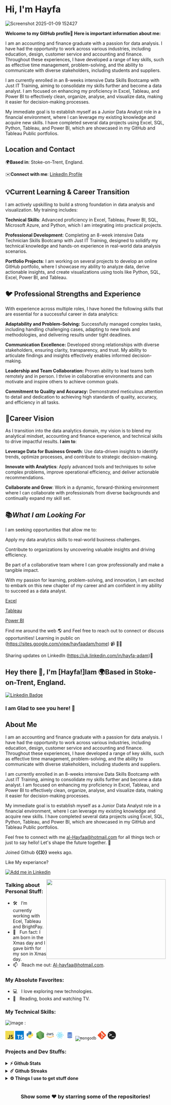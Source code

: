 # Hi, I'm Hayfa 
![Screenshot 2025-01-09 152427](https://github.com/user-attachments/assets/85bcf65b-f620-4e3e-bc69-44fe563bead1)


**Welcome to my GitHub profile👋 Here is important information about me:**

I am an accounting and finance graduate with a passion for data analysis. I have had the opportunity to work across various industries, including education, design, customer service and accounting and finance. Throughout these experiences, I have developed a range of key skills, such as effective time management, problem-solving, and the ability to communicate with diverse stakeholders, including students and suppliers.  


I am currently enrolled in an 8-weeks intensive Data Skills Bootcamp with Just IT Training, aiming to consolidate my skills further and become a data analyst. I am focused on enhancing my proficiency in Excel, Tableau, and Power BI to effectively clean, organize, analyse, and visualize data, making it easier for decision-making processes.


My immediate goal is to establish myself as a Junior Data Analyst role in a financial environment, where I can leverage my existing knowledge and acquire new skills. I have completed several data projects using Excel, SQL, Python, Tableau, and Power BI, which are showcased in my GitHub and Tableau Public portfolios.



## **Location and Contact**

  🌍**Based in**: Stoke-on-Trent, England. 
  
  ✉️**Connect with me**: [LinkedIn Profile ](https://uk.linkedin.com/in/hayfa-adam)
 


## 💡**Current Learning & Career Transition**

I am actively upskilling to build a strong foundation in data analysis and visualization. My training includes:

**Technical Skills**: Advanced proficiency in Excel, Tableau, Power BI, SQL, Microsoft Azure, and Python, which I am integrating into practical projects.

**Professional Development**: Completing an 8-week intensive Data Technician Skills Bootcamp with Just IT Training, designed to solidify my technical knowledge and hands-on experience in real-world data analysis scenarios.

**Portfolio Projects**: I am working on several projects to develop an online GitHub portfolio, where I showcase my ability to analyze data, derive actionable insights, and create visualizations using tools like Python, SQL, Excel, Power BI, and Tableau.



## 🐦 **Professional Strengths and Experience**
With experience across multiple roles, I have honed the following skills that are essential for a successful career in data analytics:

**Adaptability and Problem-Solving:** Successfully managed complex tasks, including handling challenging cases, adapting to new tools and methodologies, and delivering results under tight deadlines.

**Communication Excellence:** Developed strong relationships with diverse stakeholders, ensuring clarity, transparency, and trust. My ability to articulate findings and insights effectively enables informed decision-making.

**Leadership and Team Collaboration:** Proven ability to lead teams both remotely and in person. I thrive in collaborative environments and can motivate and inspire others to achieve common goals.

**Commitment to Quality and Accuracy:** Demonstrated meticulous attention to detail and dedication to achieving high standards of quality, accuracy, and efficiency in all tasks.


## 💬**Career Vision**

As I transition into the data analytics domain, my vision is to blend my analytical mindset, accounting and finance experience, and technical skills to drive impactful results. **I aim to**:

**Leverage Data for Business Growth**: Use data-driven insights to identify trends, optimize processes, and contribute to strategic decision-making.

**Innovate with Analytics**: Apply advanced tools and techniques to solve complex problems, improve operational efficiency, and deliver actionable recommendations.

**Collaborate and Grow**: Work in a dynamic, forward-thinking environment where I can collaborate with professionals from diverse backgrounds and continually expand my skill set.



## 📚***What I am Looking For***
I am seeking opportunities that allow me to:

Apply my data analytics skills to real-world business challenges.

Contribute to organizations by uncovering valuable insights and driving efficiency.

Be part of a collaborative team where I can grow professionally and make a tangible impact.

With my passion for learning, problem-solving, and innovation, I am excited to embark on this new chapter of my career and am confident in my ability to succeed as a data analyst.

[Excel ](https://github.com/Hayfa-Adam/Excel)

[Tableau](https://github.com/Hayfa-Adam/Tableau)

[Power BI](https://github.com/Hayfa-Adam/Power-BI)

Find me around the web 🌎 and Feel free to reach out to connect or discuss opportunities!
Learning in public on (https://sites.google.com/view/hayfaadam/home)  📹 ✍🏾

Sharing updates on LinkedIn (https://uk.linkedin.com/in/hayfa-adam)💼

## Hey there 👋, I'm [Hayfa!]Iam 🌍Based in Stoke-on-Trent, England.

[![Linkedin Badge](https://img.shields.io/badge/-LinkedIn-0e76a8?style=flat-square&logo=Linkedin&logoColor=white)](https://uk.linkedin.com/in/hayfa-adam)

### I am Glad to see you here! 🚀

## About Me
 
I am an accounting and finance graduate with a passion for data analysis. I have had the opportunity to work across various industries, including education, design, customer service and accounting and finance. Throughout these experiences, I have developed a range of key skills, such as effective time management, problem-solving, and the ability to communicate with diverse stakeholders, including students and suppliers.  

I am currently enrolled in an 8-weeks intensive Data Skills Bootcamp with Just IT Training, aiming to consolidate my skills further and become a data analyst. I am focused on enhancing my proficiency in Excel, Tableau, and Power BI to effectively clean, organize, analyse, and visualize data, making it easier for decision-making processes.

My immediate goal is to establish myself as a Junior Data Analyst role in a financial environment, where I can leverage my existing knowledge and acquire new skills. I have completed several data projects using Excel, SQL, Python, Tableau, and Power BI, which are showcased in my GitHub and Tableau Public portfolios.

Feel free to connect with me al-Hayfaa@hotmail.com for all things tech or just to say hello! Let's shape the future together. 🌟

Joined Github **{{3}}** weeks ago.


Like My experiance?

<a href="https://www.buymeacoffee.com/iampavangandhi" target="_blank"><img src="https://cdn.buymeacoffee.com/buttons/v2/default-yellow.png" alt="Add me in Linkedin" height="60px" width="217px" ></a>

<img align="right" height="250" width="375" alt="" src="https://raw.githubusercontent.com/iampavangandhi/iampavangandhi/master/gifs/coder.gif" />

### Talking about Personal Stuff:

- 🛠 &nbsp; I’m currently working with Ecel, Tableau and BrightPay.
- 👾 &nbsp; Fun fact: I am born in the Xmas day and I gave birth for my son in Xmas day. 
- 📫 &nbsp; Reach me out: Al-hayfaa@hotmail.com.

### My Absolute Favorites:

- 💻 &nbsp; I love exploring new technologies.
- 📰 &nbsp; Reading, books and watching TV.

### My Technical Skills: 
![image](https://github.com/user-attachments/assets/05da990d-8692-41bd-97c2-6889a796e400)
 :

 

<code><img height="27" src="https://raw.githubusercontent.com/github/explore/80688e429a7d4ef2fca1e82350fe8e3517d3494d/topics/javascript/javascript.png" alt="javascript"></code>
<code><img height="27" src="https://raw.githubusercontent.com/github/explore/80688e429a7d4ef2fca1e82350fe8e3517d3494d/topics/typescript/typescript.png" alt="typescript"></code>
<code><img height="30" src="https://raw.githubusercontent.com/github/explore/80688e429a7d4ef2fca1e82350fe8e3517d3494d/topics/python/python.png" alt="python"></code>
<code><img height="27" src="https://raw.githubusercontent.com/github/explore/80688e429a7d4ef2fca1e82350fe8e3517d3494d/topics/nodejs/nodejs.png" alt="nodejs"></code>
<code><img height="27" src="https://raw.githubusercontent.com/github/explore/80688e429a7d4ef2fca1e82350fe8e3517d3494d/topics/aws/aws.png" alt="aws"></code>
<code><img height="27" src="https://raw.githubusercontent.com/github/explore/80688e429a7d4ef2fca1e82350fe8e3517d3494d/topics/react/react.png" alt="react"></code>
<code><img height="27" src="https://raw.githubusercontent.com/github/explore/80688e429a7d4ef2fca1e82350fe8e3517d3494d/topics/sql/sql.png" alt="sql"></code>
<code><img height="27" src="https://encrypted-tbn0.gstatic.com/images?q=tbn%3AANd9GcSTTzPAw-55ssm1Im594xYZ9eRQu2JylrkYLg&usqp=CAU" alt="mongodb"></code>
<code><img height="27" src="https://raw.githubusercontent.com/devicons/devicon/master/icons/git/git-original.svg" alt="git"></code>
<code><img height="27" src="https://raw.githubusercontent.com/github/explore/80688e429a7d4ef2fca1e82350fe8e3517d3494d/topics/terminal/terminal.png" alt="terminal"></code>

### Projects and Dev Stuffs:

<details>
  <summary><b>⚡ Github Stats</b></summary>

  <br />
  <img height="180em" src="https://github-readme-stats.vercel.app/api?username=iampavangandhi&show_icons=true&hide_border=true&&count_private=true&include_all_commits=true" />
  <img height="180em" src="https://github-readme-stats.vercel.app/api/top-langs/?username=iampavangandhi&exclude_repo=KNN-Image-Classification&show_icons=true&hide_border=true&layout=compact&langs_count=8"/>
</details>

<details>
  <summary><b>☄️ Github Streaks</b></summary>

  <br />
  <img height="180em" src="https://github-readme-streak-stats.herokuapp.com/?user=iampavangandhi&hide_border=true" />
</details>

<details>
  <br />
  <summary><b>⚙️ Things I use to get stuff done</b></summary>
  	<ul>
  	    <li><b>OS:</b> MacOS 13 Ventura</li>
	    <li><b>Laptop: </b> Macbook Air M1</li>
  	    <li><b>Browser: </b> Chrome & Safari</li>
	    <li><b>Terminal: </b> ZSH: Oh My Zsh (PowerLevel10k)</li>
	    <li><b>Code Editor:</b> VSCode - The best editor out there</li>
 	    <li><b>Other Tools:</b> Postman, Notion, Bitwarden and Raindrop</li>
	    <li><b>To Stay Updated:</b> Twitter, Product Hunt and Hacker News</li>
	</ul>
</details>

#

<div align="center">

### Show some ❤️ by starring some of the repositories!

</div>
